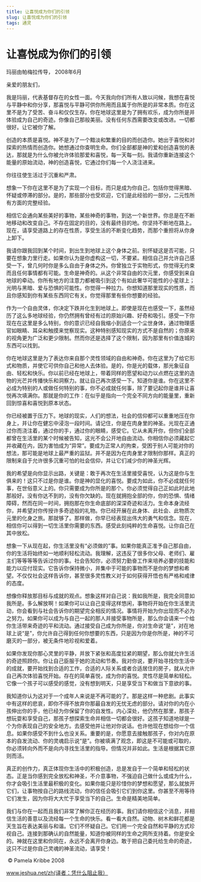 ```yaml
--- 
title: 让喜悦成为你们的引领 
slug: 让喜悦成为你们的引领 
tags: 通灵 
--- 
```

# 让喜悦成为你们的引领

玛丽由帕梅拉传导， 2008年6月

亲爱的朋友们，

我是玛丽，代表基督存在的女性一面。今天我向你们所有人致以问候，我想在喜悦与平静中和你分享，那喜悦与平静可供你所用而且属于你所是的非常本质。你在这里不是为了受苦、奋斗和仅仅生存。你在地球这里是为了拥有欢乐，成为你所是并体验成为自己的奇迹。你像自己那般美丽。没有任何东西需要改变或改进。一切都很好。让它被你了解。

创造的本质是喜悦。神不是为了一个黯淡和繁重的目的而创造你。她出于喜悦和对探索的热情而创造你。她想通过你查明生命。你们全部都是神的爱和创造喜悦的表达，那就是为什么你被允许体验那爱和喜悦，每一天每一刻。我请你重新连接这个能量的原始流动，神的创造喜悦，它通过你们每一个人浇注进来。

你往往使生活过于沉重和严肃。

想象一下你在这里不是为了实现一个目标，而只是成为你自己，包括你觉得黑暗、怀疑或停滞的部分。是的，那些部分也受欢迎，它们是此经验的一部分，二元性所有方面的完整经验。

相信它会通向某些美好的事物，某些神奇的事物，到达一个新世界。你总是在不断地移动和改变自己。不存在固定的目的，没有最终目的地。你坚持不断地在路上。现在，请享受道路上的存在性质，享受生活的不断变化趋势，而那个重担将从你身上卸下。

我请你跟我回到某个时间，到出生到地球上这个身体之前。别怀疑这是否可能，只要在想象力里行走。如果你认为是你虚构这一切，不要紧。相信自己并允许自己感受一下，曾几何时你是多么自由于身体之外。你曾独立于实物形式，你觉得无约束而且任何事情都有可能。生命是神奇的。从这个非常自由的次元里，你感受到来自地球的牵动。你所有地方的注意力都被吸引到这个有如此奢华可能性的小星球上；光明与黑暗、爱与恐惧的可能性。你觉得一种拉力。你想知道那里现实的性质，而且你感知到你有某些东西同它有关。你觉得那里有些你想要的经验。

作为一个自由灵体，你决定下跌并化生到地球上。即使是现在也感受一下，虽然经历了这么多地球经验，你仍然拥有曾经有过的原始兴趣、好奇和吸引。感受一下你现在在这里是多么特别，你的意识已经自我缩小到适合一个尘世身体，通过物理感官如眼睛、耳朵和触摸来觉察现实。这种特别感知现实的方式不是自然的；你原来的视角更为广泛和更少限制。然而你还是选择了这个限制，因为那里有价值连城的东西可以找到。

你在地球这里是为了表达你来自那个灵性领域的自由和神奇。你在这里为了给它形式和物质，并使它可供你自己和他人去体验。是的，你是光的载体，那光象征自由、轻松和快乐。你以前已经在地球上，带着同样的愿望和动力以点燃在这里的造物的光芒并传播快乐和洞察力。就让自己再次感受一下。知道你是谁。你在这里不必成为特别的人或做任何特别的事，你不必成就任何事，除了要记起你是谁并让喜悦再次填满你。那就是你的工作：在似乎是指向一个完全不同方向的能量里，重新回到惊喜和喜悦到原本状态。

你已经被置于压力下。地球的现实，人们的想法，社会的信仰都可以重重地压在你身上，并让你在健忘中浸泡一段时间。请记住，你是在肉身里的神圣。光现在正通过你而浇注着，通过你的手，通过你的眼睛，感受它。它从未离开你，但你们全部都曾在生活里的某个时候被告知，这光不会公开地自由流动。你相信你必须藏起它并收藏在内，因为害怕成为“异常”。要成为正常人的拘束，受困于别人可能对你的想法，那可能是地球上最严重的监狱。并不是因为在肉身里才限制你那样。真正的限制来自于允许很多沉重可怕的社会信仰，并让它们减少你的神圣光辉。

我的希望是向你显示出路，关键是：敢于再次在生活里接受喜悦，认为这是你与生俱来的！这只不过是你是谁。你是神的显化的喜悦。要成为如此，你不必成就任何事，在世俗意义上的。你只需要成为你所是的那个。你必须觉得自己正如此时此地那般好。没有你达不到的，没有你欠缺的。现在就拥抱全部的你，你的恐惧、情绪障碍，然而在同一时间，拥抱那在你生命底部的深深奇迹和活力。生命本身流经你，并希望对你传授许多奇迹般的礼物。你已经开展在此身体、此社会、此物质次元里的化身之旅。那就够了。那样做，你早已经表现出伟大的勇气和信念。现在，相信你可以得到一切生活里你需要的东西。感受此刻纯粹的生命喜悦。让你自己在其中放松。

想象一下从现在起，你生活里没有“必须做的”事。如果你能真正准予自己那自由，你的生活将始终如一地顺利轻松流动。我理解，这违反了很多你父母、老师们、雇主们等等等等告诉过你的事。社会告知你，必须努力勤奋工作来培养必要的技能和能力以应付现实。它告诉你保持微小，并集中于可能的事物而不是你的梦想和希望。不仅仅社会这样告诉你，甚至很多灵性教义对于如何获得开悟也有严格和戒律的态度。

想像你释放那目标与成就的观点。想象这样对自己说：我如我所是，我完全同意如我所是。多么解放啊！如果你可以让自己变得这样悠闲，事物将开始在你生活里流动，你会看到与社会告诉你的期望完全相反的情况。事情将开始为你出现而不必为之努力。如果你可以成为与自己一起的那人并接受事物所是，那么你会请来一个给你生活带来奇迹的平和流动。通过接受自己成为你所是，你对生命说“是”，对在地球上说“是”，你允许自己得到任何你想要的东西，只是因为你是你所是，神的不可磨灭的一部分，被无条件地珍视和爱着。

如果你发现你那心灵里的平静，并放下紧张和高度拉紧的期望，那么你就允许生活的奇迹照顾你。你让自己臣服于她的流动和节奏。我对你说，要开始寻找你生活中的成就，要开始找到合适的工作，合适的人际关系或者合适居住的房子，就从允许自己再次体验喜悦开始。存在的简单喜悦，成为你的喜悦。灵性尽是简单和轻松。它像一个孩子可以感受的感觉，没有想到明天，只是享受当下和做当下意欲的事。

我知道你认为这对于一个成年人来说是不再可能的了。那是这样一种悲剧。此事实中有这样的悲哀，即你不得不放弃你那最自发的无忧无虑的部分。请对你的内在小孩伸出你的手，他已经为你保留了你的自发性。内心深处，他仍然在那里，那孩子想玩耍和享受自己，那孩子想探索生命并相信一切都会很好。这孩子知道地球是一个为你表现自己的安全地方。去感受他并让他对你说话。也许他现在想给你一个信息。如果你感受不到什么也没关系。重要的是，你愿意去接触那孩子，你对内在原本的自发流动、你的灵魂启示说“是”。你被填满了观念，即这是不可能或可取的，你必须转向外而不是向内寻找生活里的指导。但情况并非如此。生活是根据其它原则而活。

真正的创作力，真正体现你生活中的积极创造，总是发自于一个简单和轻松的状态。正是当你感到完全放松和神圣，不介意事物，不强迫自己做什么或成为什么，你才会吸引生活里最积极的变化。如果你能只是珍惜你的梦想和愿望，那么就放开它们，让事物按自己的路线流动，你的信任会吸引它们到你这里。你甚至不用等待它们发生，因为你将大大忙于享受当下的自己。生命是精美地简单。

我们与你在一起而且我们非常了解你正在经历的事。我们请你相信这个消息，并相信生活的善意以及流经每一个生命的快乐。看一看大自然。动物、树木和鲜花都是天生旨在表达美丽与和谐。它们不怀疑自己。它们用一个完全自然和平静的方式珍视自己。连接到那确认的自然能量，知道你被同样的生命之网所支持着。你是安全的。神就在这里和你同在，永远不会离开你身边。敢于把自己委托给生命的奇迹，这只不过是你自己灵魂的神圣流动，请享受！

 © Pamela Kribbe 2008

www.jeshua.net/zh(译者：凭什么阻止我）